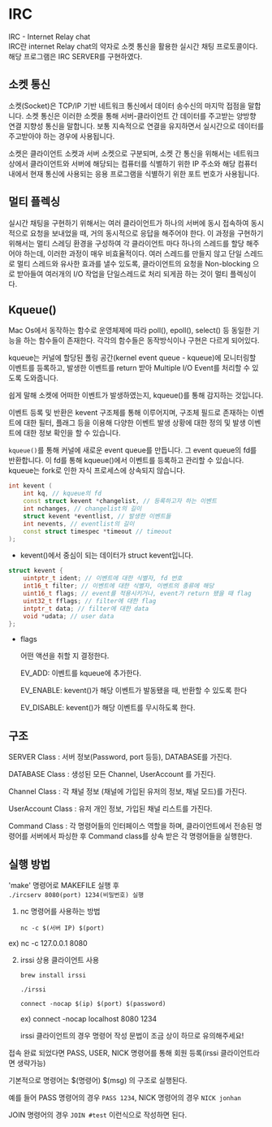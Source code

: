 # IRC 
IRC - Internet Relay chat</br>
IRC란 internet Relay chat의 약자로 소켓 통신을 활용한 실시간 채팅 프로토콜이다.</br>
해당 프로그램은 IRC SERVER를 구현하였다.</br>


## 소켓 통신

소켓(Socket)은 TCP/IP 기반 네트워크 통신에서 데이터 송수신의 마지막 접점을 말합니다. 소켓 통신은 이러한 소켓을 통해 서버-클라이언트 간 데이터를 주고받는 양방향 연결 지향성 통신을 말합니다. 보통 지속적으로 연결을 유지하면서 실시간으로 데이터를 주고받아야 하는 경우에 사용됩니다.

소켓은 클라이언트 소켓과 서버 소켓으로 구분되며, 소켓 간 통신을 위해서는 네트워크상에서 클라이언트와 서버에 해당되는 컴퓨터를 식별하기 위한 IP 주소와 해당 컴퓨터 내에서 현재 통신에 사용되는 응용 프로그램을 식별하기 위한 포트 번호가 사용됩니다.

## 멀티 플렉싱
실시간 채팅을 구현하기 위해서는 여러 클라이언트가 하나의 서버에 동시 접속하여 동시적으로 요청을 보내었을 때, 거의 동시적으로 응답을 해주어야 한다. 이 과정을 구현하기 위해서는 멀티 스레딩 환경을 구성하여 각 클라이언트 마다 하나의 스레드를 할당 해주어야 하는데, 이러한 과정이 매우 비효율적이다.
여러 스레드를 만들지 않고 단일 스레드로 멀티 스레드와 유사한 효과를 낼수 있도록, 클라이언트의 요청을 Non-blocking 으로 받아들여 여러개의 I/O 작업을 단일스레드로 처리 되게끔 하는 것이 멀티 플렉싱이다.

## Kqueue()
Mac Os에서 동작하는 함수로 운영체제에 따라 poll(), epoll(), select() 등 동일한 기능을 하는 함수들이 존재한다. 각각의 함수들은 동작방식이나 구현은 다르게 되어있다.

kqueue는 커널에 할당된 폴링 공간(kernel event queue - kqueue)에 모니터링할 이벤트를 등록하고, 발생한 이벤트를 return 받아 Multiple I/O Event를 처리할 수 있도록 도와줍니다.

쉽게 말해 소켓에 어떠한 이벤트가 발생하였는지, kqueue()를 통해 감지하는 것입니다.

이벤트 등록 및 반환은 kevent 구조체를 통해 이루어지며, 구조체 필드로 존재하는 이벤트에 대한 필터, 플래그 등을 이용해 다양한 이벤트 발생 상황에 대한 정의 및 발생 이벤트에 대한 정보 확인을 할 수 있습니다.

`kqueue()`를 통해 커널에 새로운 event queue를 만듭니다. 그 event queue의 fd를 반환합니다. 이 fd를 통해 kqueue()에서 이벤트를 등록하고 관리할 수 있습니다. kqueue는 fork로 인한 자식 프로세스에 상속되지 않습니다.

```cpp
int kevent (
    int kq, // kqueue의 fd
    const struct kevent *changelist, // 등록하고자 하는 이벤트
    int nchanges, // changelist의 길이
    struct kevent *eventlist, // 발생한 이벤트들
    int nevents, // eventlist의 길이
    const struct timespec *timeout // timeout
);

```
- kevent()에서 중심이 되는 데이터가 struct kevent입니다.
```cpp
struct kevent {
    uintptr_t ident; // 이벤트에 대한 식별자, fd 번호
    int16_t filter; // 이벤트에 대한 식별자, 이벤트의 종류에 해당
    uint16_t flags; // event를 적용시키거나, event가 return 됐을 때 flag
    uint32_t fflags; // filter에 대한 flag
    intptr_t data; // filter에 대한 data
    void *udata; // user data
};
```
- flags
    
    어떤 액션을 취할 지 결정한다.
    
    EV_ADD: 이벤트를 kqueue에 추가한다.
    
    EV_ENABLE: kevent()가 해당 이벤트가 발동됐을 때, 반환할 수 있도록 한다
    
    EV_DISABLE: kevent()가 해당 이벤트를 무시하도록 한다.
  
## 구조
SERVER Class : 서버 정보(Password, port 등등), DATABASE를 가진다.

DATABASE Class :  생성된 모든 Channel, UserAccount 를 가진다.

Channel Class : 각 채널 정보 (채널에 가입된 유저의 정보, 채널 모드)를 가진다.

UserAccount Class : 유저 개인 정보, 가입된 채널 리스트를 가진다.

Command Class : 각 명령어들의 인터페이스 역할을 하며, 클라이언트에서 전송된 명령어를 서버에서 파싱한 후 Command class를 상속 받은 각 명령어들을 실행한다.

## 실행 방법
'make' 명령어로 MAKEFILE 실행 후 </br>
`./ircserv 8080(port) 1234(비밀번호) 실행`

1. nc 명령어를 사용하는 방법

    `nc -c $(서버 IP) $(port)`
    
  ex) nc -c 127.0.0.1 8080
  
2. irssi 상용 클라이언트 사용

   `brew install irssi`
   
   `./irssi`
   
   `connect -nocap $(ip) $(port) $(password)`
   
   ex) connect -nocap localhost 8080 1234
   
   irssi 클라이언트의 경우 명령어 작성 문법이 조금 상이 하므로 유의해주세요!
   
접속 완료 되었다면 PASS, USER, NICK 명령어를 통해 회원 등록(irssi 클라이언트라면 생략가능)

기본적으로 명령어는 $(명령어) $(msg) 의 구조로 실행된다.

예를 들어 PASS 명령어의 경우 `PASS 1234`, NICK 명령어의 경우 `NICK jonhan`

JOIN 명령어의 경우 `JOIN #test` 이런식으로 작성하면 된다.
   
